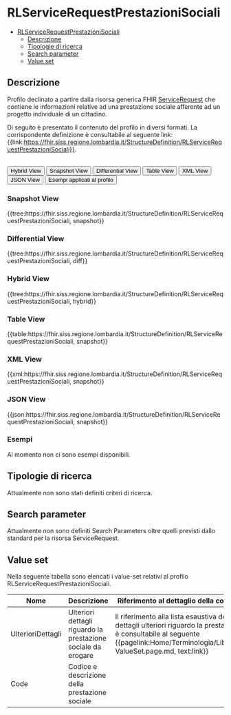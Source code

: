 # RLServiceRequestPrestazioniSociali

- [RLServiceRequestPrestazioniSociali](#rlservicerequestprestazionisociali)
  - [Descrizione](#descrizione)
  - [Tipologie di ricerca](#tipologie-di-ricerca)
  - [Search parameter](#search-parameter)
  - [Value set](#value-set)


## Descrizione

Profilo declinato a partire dalla risorsa generica FHIR [ServiceRequest](http://hl7.org/fhir/R4/servicerequest.html) che contiene le informazioni relative ad una prestazione sociale afferente ad un progetto individuale di un cittadino.

Di seguito è presentato il contenuto del profilo in diversi formati. La corrispondente definizione è consultabile al seguente link: {{link:https://fhir.siss.regione.lombardia.it/StructureDefinition/RLServiceRequestPrestazioniSociali}}.

<br>
<div class="tab">
  <button class="tablinks active" onclick="openTab(event, 'Hybrid View')">Hybrid View</button>
  <button class="tablinks" onclick="openTab(event, 'Snapshot View')">Snapshot View</button>
  <button class="tablinks" onclick="openTab(event, 'Differential View')">Differential View</button>
  <button class="tablinks" onclick="openTab(event, 'Table View')">Table View</button>
  <button class="tablinks" onclick="openTab(event, 'XML View')">XML View</button>
  <button class="tablinks" onclick="openTab(event, 'JSON View')">JSON View</button>
  <button class="tablinks" onclick="openTab(event, 'Esempi')">Esempi applicati al profilo</button>
</div>

<div id="Snapshot View" class="tabcontent">
  <h3>Snapshot View</h3>
{{tree:https://fhir.siss.regione.lombardia.it/StructureDefinition/RLServiceRequestPrestazioniSociali, snapshot}}
</div>

<div id="Differential View" class="tabcontent">
  <h3>Differential View</h3>
{{tree:https://fhir.siss.regione.lombardia.it/StructureDefinition/RLServiceRequestPrestazioniSociali, diff}}
</div>

<div id="Hybrid View" class="tabcontent"  style="display:block">
  <h3>Hybrid View</h3>
{{tree:https://fhir.siss.regione.lombardia.it/StructureDefinition/RLServiceRequestPrestazioniSociali, hybrid}}
</div>

<div id="Table View" class="tabcontent">
  <h3>Table View</h3>
{{table:https://fhir.siss.regione.lombardia.it/StructureDefinition/RLServiceRequestPrestazioniSociali, snapshot}}
</div>

<div id="XML View" class="tabcontent">
  <h3>XML View</h3>
{{xml:https://fhir.siss.regione.lombardia.it/StructureDefinition/RLServiceRequestPrestazioniSociali, snapshot}}
</div>

<div id="JSON View" class="tabcontent">
  <h3>JSON View</h3>
{{json:https://fhir.siss.regione.lombardia.it/StructureDefinition/RLServiceRequestPrestazioniSociali, snapshot}}
</div>

<div id="Esempi" class="tabcontent">
  <h3>Esempi</h3>
Al momento non ci sono esempi disponibili. 
</div>

<!-- ===================================================FINE SEZIONE=================================================== -->

## Tipologie di ricerca

Attualmente non sono stati definiti criteri di ricerca.

<!-- ===================================================FINE SEZIONE=================================================== -->

## Search parameter

Attualmente non sono definiti Search Parameters oltre quelli previsti dallo standard per la risorsa ServiceRequest.

<!-- ===================================================FINE SEZIONE=================================================== -->

## Value set

Nella seguente tabella sono elencati i value-set relativi al profilo RLServiceRequestPrestazioniSociali.

| Nome | Descrizione | Riferimento al dettaglio della codifica |
|---|---|---|
| UlterioriDettagli | Ulteriori dettagli riguardo la prestazione sociale da erogare | Il riferimento alla lista esaustiva dei dettagli ulteriori riguardo la prestazione è consultabile al seguente {{pagelink:Home/Terminologia/Libreria-ValueSet.page.md, text:link}} |
| Code| Codice e descrizione della prestazione sociale | |